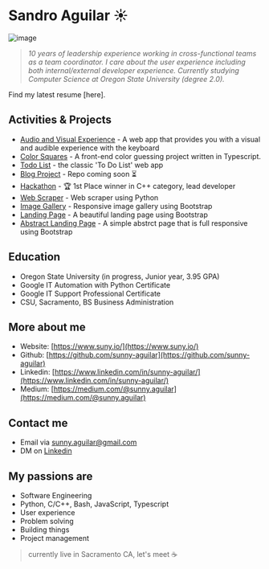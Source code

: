 # Sandro Aguilar :sunny:
![image](https://www.suny.io/wp-content/uploads/2020/04/personal_site_qr-e1586842379918.png)
> *10 years of leadership experience working in cross-functional teams as a team coordinator. I care about the user experience including both internal/external developer experience. Currently studying Computer Science at Oregon State University (degree 2.0).*

Find my latest resume [here].

## Activities & Projects
- [Audio and Visual Experience](https://sunny-aguilar.github.io/visual-sounds-v1/) - A web app that provides you with a visual and audible experience with the keyboard 
- [Color Squares](https://sunny-aguilar.github.io/color-squares/) - A front-end color guessing project written in Typescript.
- [Todo List](https://sunny-aguilar.github.io/todo-list-v1/) - the classic 'To Do List' web app
- [Blog Project](http://ajaxdapp.xyz/) - Repo coming soon :hourglass_flowing_sand:
- [Hackathon](https://devpost.com/software/banking-application) - :trophy: 1st Place winner in C++ category, lead developer
- [Web Scraper](https://github.com/sunny-aguilar/py-web-scraper/blob/master/scraper-github-trending.py) - Web scraper using Python
- [Image Gallery](https://sunny-aguilar.github.io/photo-gallery-v1/) - Responsive image gallery using Bootstrap
- [Landing Page](https://sunny-aguilar.github.io/landing-page-v1/) - A beautiful landing page using Bootstrap
- [Abstract Landing Page](https://sunny-aguilar.github.io/landing-page-v2/) - A simple abstrct page that is full responsive using Bootstrap

## Education
- Oregon State University (in progress, Junior year, 3.95 GPA)
- Google IT Automation with Python Certificate
- Google IT Support Professional Certificate
- CSU, Sacramento, BS Business Administration

## More about me
- Website: [https://www.suny.io/](https://www.suny.io/)
- Github: [https://github.com/sunny-aguilar](https://github.com/sunny-aguilar)
- Linkedin: [https://www.linkedin.com/in/sunny-aguilar/](https://www.linkedin.com/in/sunny-aguilar/)
- Medium: [https://medium.com/@sunny.aguilar](https://medium.com/@sunny.aguilar)

## Contact me
- Email via sunny.aguilar@gmail.com
- DM on [ Linkedin](https://www.linkedin.com/in/sunny-aguilar/)

## My passions are
- Software Engineering
- Python, C/C++, Bash, JavaScript, Typescript
- User experience
- Problem solving
- Building things
- Project management

> currently live in Sacramento CA, let's meet :coffee:
